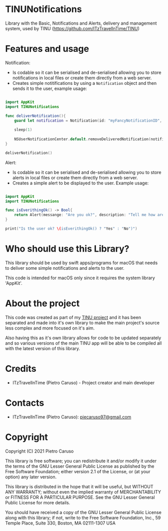 # TINUNotifications
Library with the Basic, Notifications and Alerts, delivery and management system, used by TINU (https://github.com/ITzTravelInTime/TINU)

# Features and usage

Notification: 
- Is codable so it can be serialised and de-serialised allowing you to store notifications in local files or create them directly from a web server.
- Creates simple notitifications by using a `Notification` object and then sends it to the user, example usage:

```swift

import AppKit
import TINUNotifications

func deliverNotification(){
    guard let notification = Notification(id: "myFancyNotificationID", messange: "Example notification", description: "This is an example notification, you can ignore it and go on with your work!").send() else { return }
    
    sleep(1)
    
    NSUserNotificationCenter.default.removeDeliveredNotification(notification)
}

deliverNotification()

```

Alert:
- Is codable so it can be serialised and de-serialised allowing you to store alerts in local files or create them directly from a web server.
- Creates a simple alert to be displayed to the user. Example usage:

```swift

import AppKit
import TINUNotifications

func isEverithingOk() -> Bool{
    return Alert(messange: "Are you ok?", description: "Tell me how are you. Is everything ok?").yesNo().send().yes()
}

print("Is the user ok? \(isEverithingOk() ? "Yes" : "No")")


```

# Who should use this Library?

This library should be used by swift apps/programs for macOS that needs to deliver some simple notifications and alerts to the user.

This code is intended for macOS only since it requires the system library 'AppKit'.

# About the project

This code was created as part of my [TINU project](https://github.com/ITzTravelInTime/TINU) and it has been separated and made into it's own library to make the main project's source less complex and more focused on it's aim. 

Also having this as it's own library allows for code to be updated separately and so various versions of the main TINU app will be able to be compiled all with the latest version of this library.

# Credits

 - ITzTravelInTime (Pietro Caruso) - Project creator and main developer

# Contacts

 - ITzTravelInTime (Pietro Caruso): piecaruso97@gmail.com

# Copyright

Copyright (C) 2021 Pietro Caruso

This library is free software; you can redistribute it and/or modify it under the terms of the GNU Lesser General Public License as published by the Free Software Foundation; either version 2.1 of the License, or (at your option) any later version.

This library is distributed in the hope that it will be useful, but WITHOUT ANY WARRANTY; without even the implied warranty of MERCHANTABILITY or FITNESS FOR A PARTICULAR PURPOSE. See the GNU Lesser General Public License for more details.

You should have received a copy of the GNU Lesser General Public License along with this library; if not, write to the Free Software Foundation, Inc., 59 Temple Place, Suite 330, Boston, MA 02111-1307 USA
